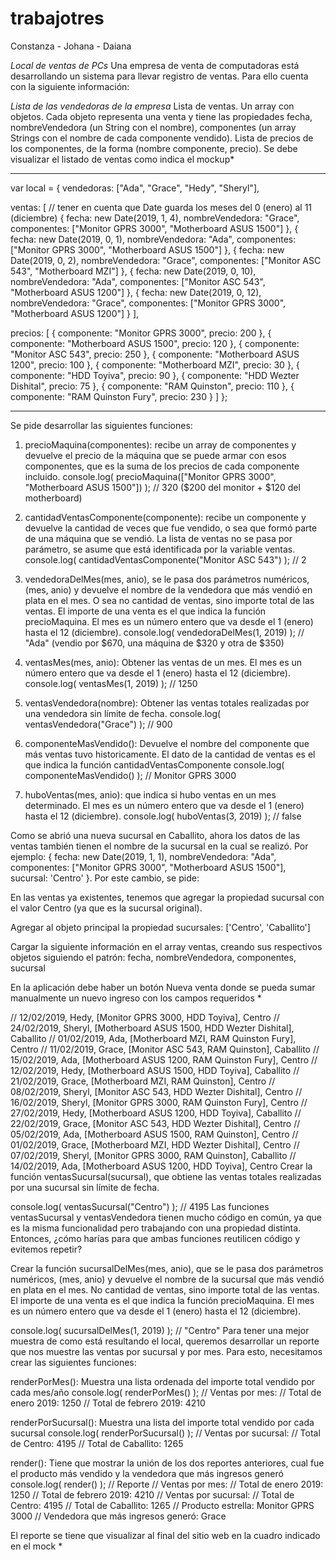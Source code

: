 # trabajotres
Constanza -  Johana - Daiana

*Local de ventas de PCs*
Una empresa de venta de computadoras está desarrollando un sistema para llevar registro de ventas. Para ello cuenta con la siguiente información:

*Lista de las vendedoras de la empresa*
Lista de ventas. Un array con objetos. Cada objeto representa una venta y tiene las propiedades fecha, nombreVendedora (un String con el nombre), componentes (un array Strings con el nombre de cada componente vendido).
Lista de precios de los componentes, de la forma (nombre componente, precio).
Se debe visualizar el listado de ventas como indica el mockup*

___________________________________
var local = {
  vendedoras: ["Ada", "Grace", "Hedy", "Sheryl"],

  ventas: [
    // tener en cuenta que Date guarda los meses del 0 (enero) al 11 (diciembre)
    { fecha: new Date(2019, 1, 4), nombreVendedora: "Grace", componentes: ["Monitor GPRS 3000", "Motherboard ASUS 1500"] },
    { fecha: new Date(2019, 0, 1), nombreVendedora: "Ada", componentes: ["Monitor GPRS 3000", "Motherboard ASUS 1500"] },
    { fecha: new Date(2019, 0, 2), nombreVendedora: "Grace", componentes: ["Monitor ASC 543", "Motherboard MZI"] },
    { fecha: new Date(2019, 0, 10), nombreVendedora: "Ada", componentes: ["Monitor ASC 543", "Motherboard ASUS 1200"] },
    { fecha: new Date(2019, 0, 12), nombreVendedora: "Grace", componentes: ["Monitor GPRS 3000", "Motherboard ASUS 1200"] }
  ],

  precios: [
    { componente: "Monitor GPRS 3000", precio: 200 },
    { componente: "Motherboard ASUS 1500", precio: 120 },
    { componente: "Monitor ASC 543", precio: 250 },
    { componente: "Motherboard ASUS 1200", precio: 100 },
    { componente: "Motherboard MZI", precio: 30 },
    { componente: "HDD Toyiva", precio: 90 },
    { componente: "HDD Wezter Dishital", precio: 75 },
    { componente: "RAM Quinston", precio: 110 },
    { componente: "RAM Quinston Fury", precio: 230 }
  ]
};

___________________________________

Se pide desarrollar las siguientes funciones:

1) precioMaquina(componentes): recibe un array de componentes y devuelve el precio de la máquina que se puede armar con esos componentes, que es la suma de los precios de cada componente incluido.
console.log( precioMaquina(["Monitor GPRS 3000", "Motherboard ASUS 1500"]) ); // 320 ($200 del monitor + $120 del motherboard)

2) cantidadVentasComponente(componente): recibe un componente y devuelve la cantidad de veces que fue vendido, o sea que formó parte de una máquina que se vendió. La lista de ventas no se pasa por parámetro, se asume que está identificada por la variable ventas.
console.log( cantidadVentasComponente("Monitor ASC 543") ); // 2

3) vendedoraDelMes(mes, anio), se le pasa dos parámetros numéricos, (mes, anio) y devuelve el nombre de la vendedora que más vendió en plata en el mes. O sea no cantidad de ventas, sino importe total de las ventas. El importe de una venta es el que indica la función precioMaquina. El mes es un número entero que va desde el 1 (enero) hasta el 12 (diciembre).
console.log( vendedoraDelMes(1, 2019) ); // "Ada" (vendio por $670, una máquina de $320 y otra de $350)

4) ventasMes(mes, anio): Obtener las ventas de un mes. El mes es un número entero que va desde el 1 (enero) hasta el 12 (diciembre).
console.log( ventasMes(1, 2019) ); // 1250

5) ventasVendedora(nombre): Obtener las ventas totales realizadas por una vendedora sin límite de fecha.
console.log( ventasVendedora("Grace") ); // 900

6) componenteMasVendido(): Devuelve el nombre del componente que más ventas tuvo historicamente. El dato de la cantidad de ventas es el que indica la función cantidadVentasComponente
console.log( componenteMasVendido() ); // Monitor GPRS 3000

7) huboVentas(mes, anio): que indica si hubo ventas en un mes determinado. El mes es un número entero que va desde el 1 (enero) hasta el 12 (diciembre).
console.log( huboVentas(3, 2019) ); // false


Como se abrió una nueva sucursal en Caballito, ahora los datos de las ventas también tienen el nombre de la sucursal en la cual se realizó. Por ejemplo: { fecha: new Date(2019, 1, 1), nombreVendedora: "Ada", componentes: ["Monitor GPRS 3000", "Motherboard ASUS 1500"], sucursal: 'Centro' }. Por este cambio, se pide:

En las ventas ya existentes, tenemos que agregar la propiedad sucursal con el valor Centro (ya que es la sucursal original).

Agregar al objeto principal la propiedad sucursales: ['Centro', 'Caballito']

Cargar la siguiente información en el array ventas, creando sus respectivos objetos siguiendo el patrón: fecha, nombreVendedora, componentes, sucursal

En la aplicación debe haber un botón Nueva venta donde se pueda sumar manualmente un nuevo ingreso con los campos requeridos *

// 12/02/2019, Hedy, [Monitor GPRS 3000, HDD Toyiva], Centro
// 24/02/2019, Sheryl, [Motherboard ASUS 1500, HDD Wezter Dishital], Caballito
// 01/02/2019, Ada, [Motherboard MZI, RAM Quinston Fury], Centro
// 11/02/2019, Grace, [Monitor ASC 543, RAM Quinston], Caballito
// 15/02/2019, Ada, [Motherboard ASUS 1200, RAM Quinston Fury], Centro
// 12/02/2019, Hedy, [Motherboard ASUS 1500, HDD Toyiva], Caballito
// 21/02/2019, Grace, [Motherboard MZI, RAM Quinston], Centro
// 08/02/2019, Sheryl, [Monitor ASC 543, HDD Wezter Dishital], Centro
// 16/02/2019, Sheryl, [Monitor GPRS 3000, RAM Quinston Fury], Centro
// 27/02/2019, Hedy, [Motherboard ASUS 1200, HDD Toyiva], Caballito
// 22/02/2019, Grace, [Monitor ASC 543, HDD Wezter Dishital], Centro
// 05/02/2019, Ada, [Motherboard ASUS 1500, RAM Quinston], Centro
// 01/02/2019, Grace, [Motherboard MZI, HDD Wezter Dishital], Centro
// 07/02/2019, Sheryl, [Monitor GPRS 3000, RAM Quinston], Caballito
// 14/02/2019, Ada, [Motherboard ASUS 1200, HDD Toyiva], Centro
Crear la función ventasSucursal(sucursal), que obtiene las ventas totales realizadas por una sucursal sin límite de fecha.

console.log( ventasSucursal("Centro") ); // 4195
Las funciones ventasSucursal y ventasVendedora tienen mucho código en común, ya que es la misma funcionalidad pero trabajando con una propiedad distinta. Entonces, ¿cómo harías para que ambas funciones reutilicen código y evitemos repetir?

Crear la función sucursalDelMes(mes, anio), que se le pasa dos parámetros numéricos, (mes, anio) y devuelve el nombre de la sucursal que más vendió en plata en el mes. No cantidad de ventas, sino importe total de las ventas. El importe de una venta es el que indica la función precioMaquina. El mes es un número entero que va desde el 1 (enero) hasta el 12 (diciembre).

console.log( sucursalDelMes(1, 2019) ); // "Centro"
Para tener una mejor muestra de como está resultando el local, queremos desarrollar un reporte que nos muestre las ventas por sucursal y por mes. Para esto, necesitamos crear las siguientes funciones:

renderPorMes(): Muestra una lista ordenada del importe total vendido por cada mes/año
console.log( renderPorMes() );
// Ventas por mes:
//   Total de enero 2019: 1250
//   Total de febrero 2019: 4210

renderPorSucursal(): Muestra una lista del importe total vendido por cada sucursal
console.log( renderPorSucursal() );
// Ventas por sucursal:
//   Total de Centro: 4195
//   Total de Caballito: 1265

render(): Tiene que mostrar la unión de los dos reportes anteriores, cual fue el producto más vendido y la vendedora que más ingresos generó
console.log( render() );
// Reporte
// Ventas por mes:
//   Total de enero 2019: 1250
//   Total de febrero 2019: 4210
// Ventas por sucursal:
//   Total de Centro: 4195
//   Total de Caballito: 1265
// Producto estrella: Monitor GPRS 3000
// Vendedora que más ingresos generó: Grace

El reporte se tiene que visualizar al final del sitio web en la cuadro indicado en el mock *